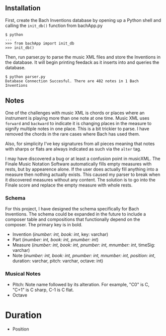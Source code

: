 ## Installation

First, create the Bach Inventions database by opening up a Python shell and calling the ```init_db()``` function from bachApp.py

```
$ python
...
>>> from bachApp import init_db
>>> init_db()
```

Then, run parser.py to parse the music XML files and store the Inventions in the database. It will begin printing feedack as it inserts into and queries the database.

```
$ python parser.py 
Database Connection Succesful. There are 482 notes in 1 Bach Inventions
```

## Notes

One of the challenges with music XML is chords or places where an instrument is playing more than one note at one time. Music XML uses ```forward``` and ```backward``` to indicate it is changing places in the measure to signify multiple notes in one place. This is a bit trickier to parse. I have removed the chords in the rare cases where Bach has used them.

Also, for simplicity I've key signatures from all pieces meaning that notes with sharps or flats are always indicated as such via the ```alter``` tag.

I may have discovered a bug or at least a confusion point in musicXML. The Finale Music Notation Software automatically fills empty measures with rests, but by appearence alone. If the user does actually fill anything into a measure then nothing actually exists. This caused my parser to break when it discovered measures without any content. The solution is to go into the Finale score and replace the empty measure with whole rests.

### Schema

For this project, I have designed the schema specifically for Bach Inventions. The schema could be expanded in the future to include a composer table and compositions that functionally depend on the composer. The primary key is in bold.

* Invention (*inumber: int, book: int*, key: varchar)
* Part (*inumber: int, book: int, pnumber: int*)
* Measure (*inumber: int, book: int, pnumber: int, mnumber: int*, timeSig: varchar)
* Note (*inumber: int, book: int, pnumber: int, mnumber: int, position: int*, duration: varchar, pitch: varchar, octave: int)

### Musical Notes
* Pitch: Note name followed by its alteration. For example, "C0" is C, "C+1" is C sharp, C-1 is C flat.
* Octave
# Duration
* Position